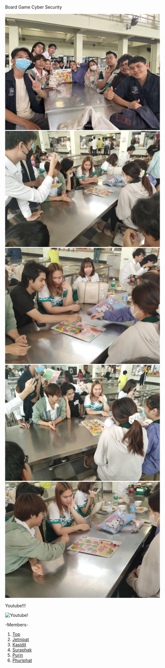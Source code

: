 Board Game Cyber Security

![Alt text](images/473775820_1397895904514893_4157718312800069204_n.jpg)
![Alt text](images/474144087_2428554000820045_6923349640786584706_n.jpg)
![Alt text](images/474159799_3559840150986895_8582185705042619585_n.jpg)
![Alt text](images/474181717_961963442059040_6448390272030181746_n.jpg)
![Alt text](images/474451358_992065772845942_3453333880804250042_n.jpg)

Youtube!!!

![Youtube!](https://www.youtube.com/watch?v=0B2iD-YyFcw)

-Members-

1. [Top](https://top123321.github.io/boardgame)
2. [Jetnipat](https://JetnipatMark.github.io/boardgame)
3. [Kasidit](https://kasidit1647.github.io/boardgame)
4. [Suraphak](https://titigerherb.github.io/boardgame)
5. [Purin](https://phaipy.github.io/boardgame)
6. [Phuriphat](https://prxsss.github.io/boardgame)

